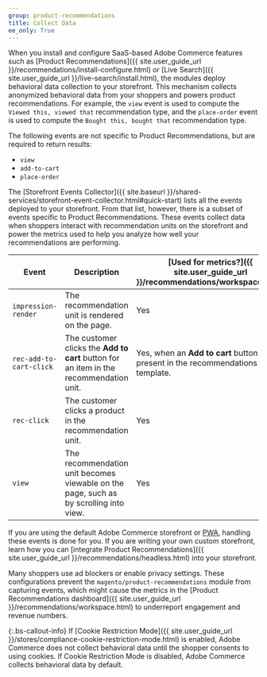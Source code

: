 ```yaml
---
group: product-recommendations
title: Collect Data
ee_only: True
---
```


When you install and configure SaaS-based Adobe Commerce features such as [Product Recommendations]({{ site.user_guide_url }}/recommendations/install-configure.html) or [Live Search]({{ site.user_guide_url }}/live-search/install.html), the modules deploy behavioral data collection to your storefront. This mechanism collects anonymized behavioral data from your shoppers and powers product recommendations. For example, the `view` event is used to compute the `Viewed this, viewed that` recommendation type, and the `place-order` event is used to compute the `Bought this, bought that` recommendation type.

The following events are not specific to Product Recommendations, but are required to return results:

-  `view`
-  `add-to-cart`
-  `place-order`

The [Storefront Events Collector]({{ site.baseurl }}/shared-services/storefront-event-collector.html#quick-start) lists all the events deployed to your storefront. From that list, however, there is a subset of events specific to Product Recommendations. These events collect data when shoppers interact with recommendation units on the storefront and power the metrics used to help you analyze how well your recommendations are performing.

Event | Description | [Used for metrics?]({{ site.user_guide_url }}/recommendations/workspace.html)
--- | --- | ---
`impression-render` | The recommendation unit is rendered on the page. | Yes
`rec-add-to-cart-click` | The customer clicks the **Add to cart** button for an item in the recommendation unit. | Yes, when an **Add to cart** button is present in the recommendations template.
`rec-click` | The customer clicks a product in the recommendation unit. | Yes
`view` | The recommendation unit becomes viewable on the page, such as by scrolling into view. | Yes

If you are using the default Adobe Commerce storefront or [PWA](https://developer.adobe.com/commerce/pwa-studio/integrations/product-recommendations/), handling these events is done for you. If you are writing your own custom storefront, learn how you can [integrate Product Recommendations]({{ site.user_guide_url }}/recommendations/headless.html) into your storefront.

Many shoppers use ad blockers or enable privacy settings. These configurations prevent the `magento/product-recommendations` module from capturing events, which might cause the metrics in the [Product Recommendations dashboard]({{ site.user_guide_url }}/recommendations/workspace.html) to underreport engagement and revenue numbers.

{:.bs-callout-info}
If [Cookie Restriction Mode]({{ site.user_guide_url }}/stores/compliance-cookie-restriction-mode.html) is enabled, Adobe Commerce does not collect behavioral data until the shopper consents to using cookies. If Cookie Restriction Mode is disabled, Adobe Commerce collects behavioral data by default.
